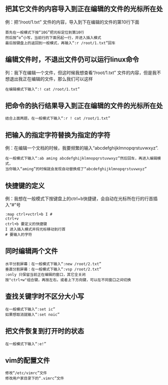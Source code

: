 ## 把其它文件的内容导入到正在编辑的文件的光标所在处
例：把“/root/1.txt” 文件的内容，导入到下在编辑的文件的第10行下面
```
首先在一般模式下按“10G”把光标定位到第10行
然后按“o”小写，当前行的下面另起一行，并进入插入模式
最后按键盘上的返回到一般模式，再输入“:r /root/1.txt”回车
```


## 编辑文件时，不退出文件仍可以运行linux命令
列：我下在编辑一个文件，但这时候我想查看“/root/1.txt” 文件的内容，但是我不想退出我正在编辑的文件，那么我们可以这样
```
在编辑模式下输入“:! cat /root/1.txt”
```


## 把命令的执行结果导入到正在编辑的文件的光标所在处
```
结合上面两题，在一般模式下输入“:r ! cat /root/1.txt”
```

## 把输入的指定字符替换为指定的字符
例：在编辑一个文档的时候，我要频繁的输入“abcdefghijklmnopqrstuvwxyz”.
```
在一般模式下输入“:ab aming abcdefghijklmnopqrstuvwxyz”然后回车，再进入编辑模式，
当你输入“aming”的时候就会发现自动替换成了“abcdefghijklmnopqrstuvwxyz”
```

## 快捷键的定义
例：我想在一般模式下按键盘上的ctrl+b快捷键，会自动在光标所在行的行首插入“#”号
```
:map ctrl+vctrl+b I #
ctrl+v
ctrl+b 要定义的快捷键
I 进入插入模式并将光标移动到行首
# 要输入的字符
```

## 同时编辑两个文件
```
水平分割屏幕：在一般模式下输入“:new /root/2.txt”
垂直分割屏幕：在一般模式下输入“:vsp /root/2.txt”
:only 只保留当前正在编辑的窗口，其它全关闭
按"ctrl+w"组合键，再按左右，或者上下方向键，可以在不同窗口之间切换
```

## 查找关键字时不区分大小写
```
在一般模式下输入“:set ic”
如果想取消就输入“:set noic”
```

## 把文件恢复到打开时的状态
```
在一般模式下输入“:e!”
```

## vim的配置文件
```
修改“/etc/vimrc”文件
修改用户家目录下的“.vimrc”文件
```
